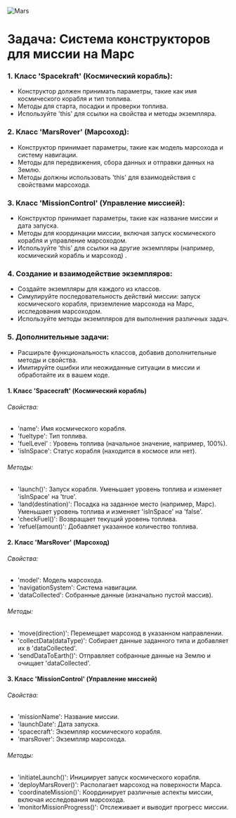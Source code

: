 ![Mars](/mars.jpg)
# Задача: Система конструкторов для миссии на Марс

### 1\. Класс \'Spacekraft\' (Космический корабль): 
* Конструктор должен принимать параметры, такие как имя космического корабля и тип топлива.
* Методы для старта, посадки и проверки топлива. 
* Используйте \'this\' для ссылки на свойства и методы экземпляра.

### 2\. Класс \'MarsRover\' (Марсоход): 
* Конструктор принимает параметры, такие как модель марсохода и систему навигации. 
* Методы для передвижения, сбора данных и отправки данных на Землю. 
* Методы должны использовать \'this\' для взаимодействия с свойствами марсохода.

### З. Класс \'MissionControl\' (Управление миссией): 
* Конструктор принимает параметры, такие как название миссии и дата запуска. 
* Методы для координации миссии, включая запуск космического корабля и управление марсоходом. 
* Используйте \'this\' для ссылки на другие экземпляры (например, космический корабль и марсоход) .

### 4\. Создание и взаимодействие экземпляров: 
* Создайте экземпляры для каждого из классов. 
* Симулируйте последовательность действий миссии: запуск космического корабля, приземление марсохода на Марс, исследования марсоходом. 
* Используйте методы экземпляров для выполнения различных задач.

### 5\. Дополнительные задачи: 
* Расширьте функциональность классов, добавив дополнительные методы и свойства. 
* Имитируйте ошибки или неожиданные ситуации в миссии и обработайте их в вашем коде.

#### 1\. Kлacc \'Spacecraft\' (Космический корабль) 
###### Свойства: 
* \'name\': Имя космического корабля. 
* \'fueltype\': Тип топлива. 
* \'fuelLevel\' : Уровень топлива (начальное значение, например, 100%). 
* \'isInSpace\': Статус корабля (находится в космосе или нет). 

###### Методы: 
* \'launch()\': Запуск корабля. Уменьшает уровень топлива и изменяет \'isInSpace\' на \'true\'.
* \'land(destination)\': Посадка на заданное место (например, Марс). Уменьшает уровень топлива и изменяет \'isInSpace\' на \'false\'.
* \'checkFuel()\': Возвращает текущий уровень топлива. 
* \'refuel(amount)\': Добавляет указанное количество топлива.

#### 2\. Класс \'MarsRover\' (Марсоход) 
###### Свойства: 
* \'model\': Модель марсохода. 
* \'navigationSystem\': Система навигации. 
* \'dataCollected\': Собранные данные (изначально пустой массив). 

###### Методы:
* \'move(direction)\': Перемещает марсоход в указанном направлении.
* \'collectData(dataType)\': Собирает данные заданного типа и добавляет их в \'dataCollected\'. 
* \'sendDataToEarth()\': Отправляет собранные данные на Землю и очищает \'dataCollected\'.

#### 3\. Класс \'MissionControl\' (Управление миссией) 
###### Свойства:
* \'missionName\': Название миссии. 
* \'launchDate\': Дата запуска.
* \'spacecraft\': Экземпляр космического корабля. 
* \'marsRover\': Экземпляр марсохода. 

###### Методы: 
* \'initiateLaunch()\': Инициирует запуск космического корабля. 
* \'deployMarsRover()\': Располагает марсоход на поверхности Марса. 
* \'coordinateMission()\': Координирует различные аспекты миссии, включая исследования марсохода. 
* \'monitorMissionProgress()\': Отслеживает и выводит прогресс миссии.
